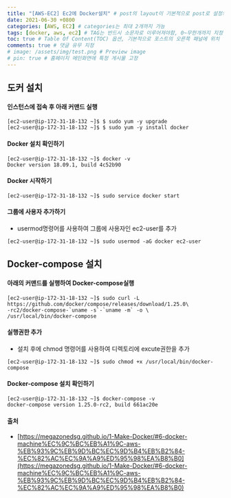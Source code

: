 ```yaml
---
title: "[AWS-EC2] Ec2에 Docker설치" # post의 layout이 기본적으로 post로 설정되어있어서 Front Matter에 따로 layout변수를 만들어 주지 않아도 됨
date: 2021-06-30 +0800
categories: [AWS, EC2] # categories는 최대 2개까지 가능
tags: [docker, aws, ec2] # TAG는 반드시 소문자로 이루어져야함, 0~무한개까지 지정 가능
toc: true # Table Of Content(TOC) 옵션, 기본적으로 포스트의 오른쪽 패널에 위치
comments: true # 댓글 유무 지정
# image: /assets/img/test.png # Preview image
# pin: true # 홈페이지 메인화면에 특정 게시물 고정
---
```


## 도커 설치
#### 인스턴스에 접속 후 아래 커맨드 실행

~~~
[ec2-user@ip-172-31-18-132 ~]$ $ sudo yum -y upgrade
[ec2-user@ip-172-31-18-132 ~]$ $ sudo yum -y install docker
~~~

#### Docker 설치 확인하기
~~~
[ec2-user@ip-172-31-18-132 ~]$ docker -v
Docker version 18.09.1, build 4c52b90
~~~

#### Docker 시작하기
~~~
[ec2-user@ip-172-31-18-132 ~]$ sudo service docker start
~~~

#### 그룹에 사용자 추가하기
- usermod명령어를 사용하여 그룹에 사용자인 ec2-user를 추가

~~~
[ec2-user@ip-172-31-18-132 ~]$ sudo usermod -aG docker ec2-user
~~~

## Docker-compose 설치
#### 아래의 커맨드를 실행하여 Docker-compose실행
~~~
[ec2-user@ip-172-31-18-132 ~]$ sudo curl -L https://github.com/docker/compose/releases/download/1.25.0\
-rc2/docker-compose-`uname -s`-`uname -m` -o \
/usr/local/bin/docker-compose
~~~

#### 실행권한 추가
- 설치 후에 chmod 명령어를 사용하여 디렉토리에 excute권한을 추가

~~~
[ec2-user@ip-172-31-18-132 ~]$ sudo chmod +x /usr/local/bin/docker-compose
~~~

#### Docker-compose 설치 확인하기
~~~
[ec2-user@ip-172-31-18-132 ~]$ docker-compose -v
docker-compose version 1.25.0-rc2, build 661ac20e
~~~

#### 출처
- [https://megazonedsg.github.io/1-Make-Docker/#6-docker-machine%EC%9C%BC%EB%A1%9C-aws-%EB%93%9C%EB%9D%BC%EC%9D%B4%EB%B2%84-%EC%82%AC%EC%9A%A9%ED%95%98%EA%B8%B0](https://megazonedsg.github.io/1-Make-Docker/#6-docker-machine%EC%9C%BC%EB%A1%9C-aws-%EB%93%9C%EB%9D%BC%EC%9D%B4%EB%B2%84-%EC%82%AC%EC%9A%A9%ED%95%98%EA%B8%B0)
